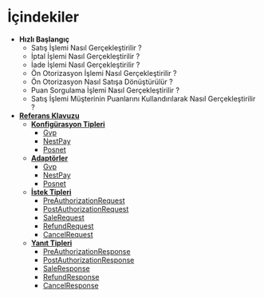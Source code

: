 # İçindekiler
* **Hızlı Başlangıç**
	* Satış İşlemi Nasıl Gerçekleştirilir ?
	* İptal İşlemi Nasıl Gerçekleştirilir ?
	* İade İşlemi Nasıl Gerçekleştirilir ?
	* Ön Otorizasyon İşlemi Nasıl Gerçekleştirilir ?
	* Ön Otorizasyon Nasıl Satışa Dönüştürülür ?
	* Puan Sorgulama İşlemi Nasıl Gerçekleştirilir ?
	* Satış İşlemi Müşterinin Puanlarını Kullandırılarak Nasıl Gerçekleştirilir ?
* [**Referans Klavuzu**](/docs/References.md)
	* [**Konfigürasyon Tipleri**](/docs/References/ConfigurationTypes.md)
		* [Gvp](/docs/References/ConfigurationTypes/Gvp.md)
		* [NestPay](/docs/References/ConfigurationTypes/NestPay.md)
		* [Posnet](/docs/References/ConfigurationTypes/Posnet.md)
	* [**Adaptörler**](/docs/References/Adapters.md)
		* [Gvp](/docs/References/Adapters/Gvp.md)
		* [NestPay](/docs/References/Adapters/NestPay.md)
		* [Posnet](/docs/References/Adapters/Posnet.md)
	* [**İstek Tipleri**](/docs/References/RequestTypes.md)
		* [PreAuthorizationRequest](/docs/References/RequestTypes/PreAuthorizationRequest.md)
		* [PostAuthorizationRequest](/docs/References/RequestTypes/PostAuthorizationRequest.md)
		* [SaleRequest](/docs/References/RequestTypes/SaleRequest.md)
		* [RefundRequest](/docs/References/RequestTypes/RefundRequest.md)
		* [CancelRequest](/docs/References/RequestTypes/CancelRequest.md)
	* [**Yanıt Tipleri**](/docs/References/ResponseTypes.md)
		* [PreAuthorizationResponse](/docs/References/ResponseTypes/PreAuthorizationResponse.md)
		* [PostAuthorizationResponse](/docs/References/ResponseTypes/PostAuthorizationResponse.md)
		* [SaleResponse](/docs/References/ResponseTypes/SaleResponse.md)
		* [RefundResponse](/docs/References/ResponseTypes/RefundResponse.md)
		* [CancelResponse](/docs/References/ResponseTypes/CancelResponse.md)

